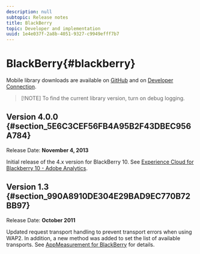 ```yaml
---
description: null
subtopic: Release notes
title: BlackBerry
topic: Developer and implementation
uuid: 1e4e037f-2a8b-4051-9327-c9949efff7b7
---
```


# BlackBerry{#blackberry}

Mobile library downloads are available on [GitHub](https://github.com/Adobe-Marketing-Cloud/mobile-services) and on [Developer Connection](https://marketing.adobe.com/developer/gallery/marketing-cloud-for-blackberry-10-adobe-analytics).

> [!NOTE] To find the current library version, turn on debug logging.

## Version 4.0.0 {#section_5E6C3CEF56FB4A95B2F43DBEC956A784}

Release Date: **November 4, 2013**

Initial release of the 4.x version for BlackBerry 10. See [Experience Cloud for Blackberry 10 - Adobe Analytics](https://marketing.adobe.com/developer/gallery/marketing-cloud-for-blackberry-10-adobe-analytics).

## Version 1.3 {#section_990A8910DE304E29BAD9EC770B72BB97}

Release Date: **October 2011**

Updated request transport handling to prevent transport errors when using WAP2. In addition, a new method was added to set the list of available transports. See [AppMeasurement for BlackBerry](https://marketing.adobe.com/resources/help/en_US/sc/appmeasurement/blackberry/oms_sc_appmeasure_blackberry.pdf) for details.
